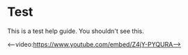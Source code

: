 # Test

This is a test help guide. You shouldn't see this.

<--video:https://www.youtube.com/embed/Z4jY-PYQURA-->
